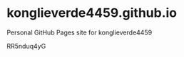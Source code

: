 # konglieverde4459.github.io
Personal GitHub Pages site for konglieverde4459





































RR5nduq4yG
